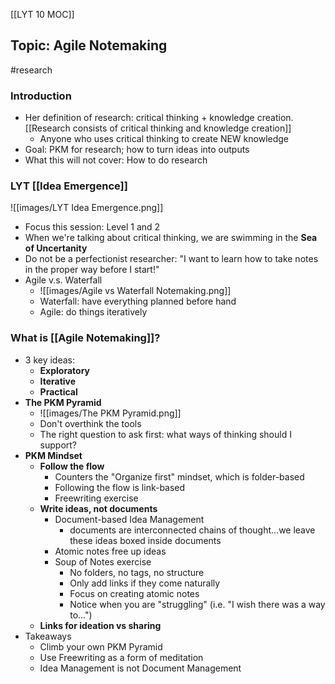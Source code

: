 [[LYT 10 MOC]]

## Topic: Agile Notemaking
#research 
### Introduction
- Her definition of research: critical thinking + knowledge creation. [[Research consists of critical thinking and knowledge creation]]
	- Anyone who uses critical thinking to create NEW knowledge
- Goal: PKM for research; how to turn ideas into outputs
- What this will not cover: How to do research
### LYT [[Idea Emergence]]
![[images/LYT Idea Emergence.png]]
- Focus this session: Level 1 and 2
- When we're talking about critical thinking, we are swimming in the **Sea of Uncertanity**
- Do not be a perfectionist researcher: "I want to learn how to take notes in the proper way before I start!"
- Agile v.s. Waterfall
	- ![[images/Agile vs Waterfall Notemaking.png]]
	- Waterfall: have everything planned before hand
	- Agile: do things iteratively
### What is [[Agile Notemaking]]?
- 3 key ideas:
	- **Exploratory**
	- **Iterative**
	- **Practical**
- **The PKM Pyramid**
	- ![[images/The PKM Pyramid.png]]
	- Don't overthink the tools
	- The right question to ask first: what ways of thinking should I support?
- **PKM Mindset**
	- **Follow the flow**
		- Counters the "Organize first" mindset, which is folder-based
		- Following the flow is link-based
		- Freewriting exercise
	- **Write ideas, not documents**
		- Document-based Idea Management
			- documents are interconnected chains of thought...we leave these ideas boxed inside documents
		- Atomic notes free up ideas
		- Soup of Notes exercise
			- No folders, no tags, no structure
			- Only add links if they come naturally
			- Focus on creating atomic notes
			- Notice when you are "struggling" (i.e. "I wish there was a way to...")
	- **Links for ideation vs sharing**
- Takeaways
	- Climb your own PKM Pyramid
	- Use Freewriting as a form of meditation
	- Idea Management is not Document Management